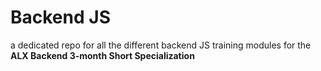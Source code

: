 # Backend JS

a dedicated repo for all the different backend JS training modules for the **ALX Backend 3-month Short Specialization**

